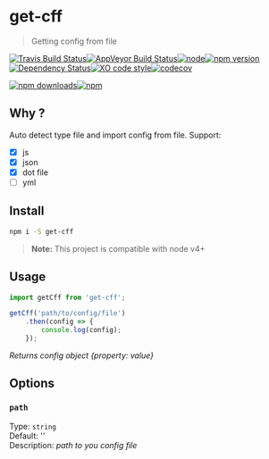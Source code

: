 # get-cff

> Getting config from file 

[![Travis Build Status](https://img.shields.io/travis/GitScrum/get-cff.svg?style=flat-square&label=unix)](https://travis-ci.org/GitScrum/get-cff)[![AppVeyor Build Status](https://img.shields.io/appveyor/ci/GitScrum/get-cff.svg?style=flat-square&label=windows)](https://ci.appveyor.com/project/GitScrum/get-cff)[![node](https://img.shields.io/node/v/get-cff.svg?maxAge=2592000&style=flat-square)]()[![npm version](https://img.shields.io/npm/v/get-cff.svg?style=flat-square)](https://www.npmjs.com/package/get-cff)[![Dependency Status](https://david-dm.org/gitscrum/get-cff.svg?style=flat-square)](https://david-dm.org/gitscrum/get-cff)[![XO code style](https://img.shields.io/badge/code_style-XO-5ed9c7.svg?style=flat-square)](https://github.com/sindresorhus/xo)[![codecov](https://img.shields.io/codecov/c/github/GitScrum/get-cff/master.svg?style=flat-square)](https://codecov.io/gh/GitScrum/get-cff)

[![npm downloads](https://img.shields.io/npm/dm/get-cff.svg?style=flat-square)](https://www.npmjs.com/package/get-cff)[![npm](https://img.shields.io/npm/dt/get-cff.svg?style=flat-square)](https://www.npmjs.com/package/get-cff)

## Why ?
Auto detect type file and import config from file. Support:
- [x] js
- [x] json
- [x] dot file
- [ ] yml

## Install

```bash
npm i -S get-cff
```

> **Note:** This project is compatible with node v4+

## Usage

```js
import getCff from 'get-cff';

getCff('path/to/config/file')
    .then(config => {
        console.log(config);
    });

```
*Returns config object {property: value}*

## Options

### `path`
Type: `string`  
Default: ''  
Description: *path to you config file*  
